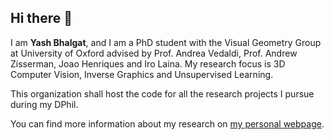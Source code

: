 ## Hi there 👋

I am **Yash Bhalgat**, and I am a PhD student with the Visual Geometry Group at University of Oxford advised by Prof. Andrea Vedaldi, Prof. Andrew Zisserman, Joao Henriques and Iro Laina.
My research focus is 3D Computer Vision, Inverse Graphics and Unsupervised Learning.

This organization shall host the code for all the research projects I pursue during my DPhil.

You can find more information about my research on [my personal webpage](https://yashbhalgat.github.io/).
